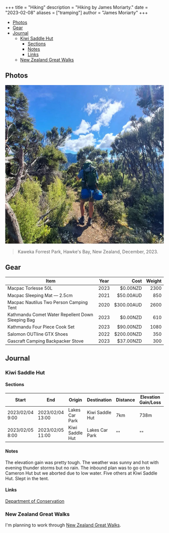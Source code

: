 +++
title = "Hiking"
description = "Hiking by James Moriarty."
date = "2023-02-08"
aliases = ["tramping"]
author = "James Moriarty"
+++

- [Photos](#photos)
- [Gear](#gear)
- [Journal](#journal)
  - [Kiwi Saddle Hut](#kiwi-saddle-hut)
    - [Sections](#sections)
    - [Notes](#notes)
    - [Links](#links)
  - [New Zealand Great Walks](#new-zealand-great-walks)

## Photos

[![Kaweka Forrest Park, Hawke's Bay, New Zealand, December, 2023](/images/hiking/hiking-kiwi-saddle-1.webp)](/images/hiking/hiking-kiwi-saddle-1.webp)
> Kaweka Forrest Park, Hawke's Bay, New Zealand, December, 2023.

## Gear

| Item                                              | Year | Cost       | Weight |
| ------------------------------------------------- |:----:| ----------:| ------:|
| Macpac Torlesse 50L                               | 2023 |   $0.00NZD | 2300   |
| Macpac Sleeping Mat — 2.5cm                       | 2021 |  $50.00AUD | 850    |
| Macpac Nautilus Two Person Camping Tent           | 2020 | $300.00AUD | 2600   |
| Kathmandu Comet Water Repellent Down Sleeping Bag | 2023 |   $0.00NZD | 610    |
| Kathmandu Four Piece Cook Set                     | 2023 |  $90.00NZD | 1080   |
| Salomon OUTline GTX Shoes                         | 2022 | $200.00NZD | 350    |
| Gascraft Camping Backpacker Stove                 | 2023 |  $37.00NZD | 300    |

## Journal

### Kiwi Saddle Hut

#### Sections

| Start | End | Origin | Destination | Distance | Elevation Gain/Loss | Temp |
| ----- | --- | ------ | ----------- | -------- | -------------- | ------- |
| 2023/02/04 9:00 | 2023/02/04 13:00 | Lakes Car Park | Kiwi Saddle Hut | 7km | 738m | 18-25'C | 
| 2023/02/05 8:00 | 2023/02/05 11:00 | Kiwi Saddle Hut | Lakes Car Park | "" | "" | "" |

#### Notes

The elevation gain was pretty tough. The weather was sunny and hot with evening thunder storms but no rain. The inbound plan was to go on to Cameron Hut but we aborted due to low water. Five others at Kiwi Saddle Hut. Slept in the tent.

#### Links

[Department of Conservation](https://www.doc.govt.nz/parks-and-recreation/places-to-go/hawkes-bay/places/kaweka-forest-park/things-to-do/tracks/kuripapango-tramping-tracks/)

### New Zealand Great Walks

I'm planning to work through [New Zealand Great Walks](https://www.doc.govt.nz/parks-and-recreation/things-to-do/walking-and-tramping/great-walks/).
